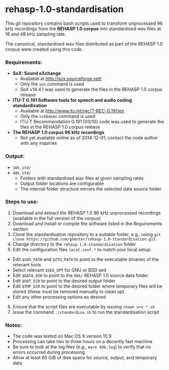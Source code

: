 rehasp-1.0-standardisation
==========================

This git repository contains bash scripts used to transform unprocessed 96 kHz 
recordings from the **REHASP 1.0 corpus** into standardised wav files at 16 
and 48 kHz sampling rate.

The canonical, standardised wav files distributed as part of the REHASP 1.0 
corpus were created using this code.

### Requirements:
* **SoX: Sound eXchange**
  - Available at http://sox.sourceforge.net/
  - Only the `sox` command is used
  - SoX v14.4.1 was used to generate the files in the REHASP 1.0 corpus release
* **ITU-T G.191 Software tools for speech and audio coding standardization**
  - Available at http://www.itu.int/rec/T-REC-G.191/en
  - Only the `sv56demo` command is used
  - ITU-T Recommendation G.191 (03/10) code was used to generate the files in 
    the REHASP 1.0 corpus release
* **The REHASP 1.0 corpus 96 kHz recordings**
  - Not yet available online as of 2014-12-01;
    contact the code author with any inquiries

### Output:
* `16k_std/`
* `48k_std/`
  - Folders with standardised wav files at given sampling rates
  - Output folder locations are configurable
  - The internal folder structure mirrors the selected data source folder

### Steps to use:
1. Download and extract the REHASP 1.0 96 kHz unprocessed recordings 
   (available in the full version of the corpus)
2. Download and install or compile the software listed in the *Requirements* 
   section
3. Clone the standardisation repository to a suitable folder, e.g., using 
   `git clone https://github.com/ghenter/rehasp-1.0-standardisation.git` 
4. Change directory to the `rehasp-1.0-standardisation` folder
5. Edit the configuration files `local.conf.*` to match your local setup:
  - Edit `$SOX_PATH` and `$ITU_PATH` to point to the executable binaries of 
    the relevant tools
  - Select relevant `$SED_OPT` for GNU or BSD sed
  - Edit `$DATA_DIR` to point to the `96k/` REHASP 1.0 source data folder
  - Edit `$OUT_DIR` to point to the desired output folder
  - Edit `$TMP_DIR` to point to the desired folder where temporary files 
    will be stored (these must be removed manually to clean up)
  - Edit any other processing options as desired
6. Ensure that the script files are executable by issuing `chown u+x *.sh`
7. Issue the command `./standardise.sh` to run the standardisation script

### Notes:
* The code was tested on Mac OS X version 10.9
* Processing can take two to three hours on a decently fast machine
* Be sure to look at the log files (e.g., `more 48k.log`) to verify that no 
  errors occurred during processing
* Allow at least 65 GiB of disk space for source, output, and temporary data